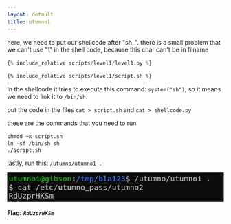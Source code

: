 ```yaml
---
layout: default
title: utumno1
---
```




here, we need to put our shellcode after "sh_". there is a small problem that we can't use "\\" in the shell code, because this char can't be in filname

```python
{% include_relative scripts/level1/level1.py %}
```

```sh
{% include_relative scripts/level1/script.sh %}
```


In the shellcode it tries to execute this command: `system("sh")`, so it means we need to link it to `/bin/sh`.

put the code in the files `cat > script.sh` and `cat > shellcode.py`

these are the commands that you need to run.
```
chmod +x script.sh
ln -sf /bin/sh sh
./script.sh
```
lastly, run this: `/utumno/utumno1 .`

![image](./images/level1.png)

**Flag:** ***`RdUzprHKSm`*** 
